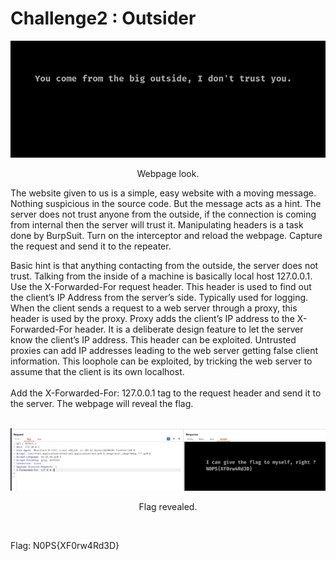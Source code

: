 <h1>Challenge2 : Outsider</h1>
<div>
  <div align="center">
    <img src="images/web7.png">
    <p style="text-align:center;">Webpage look.</p>
  </div>
  <p>The website given to us is a simple, easy website with a moving message. Nothing suspicious in the source code. But the message acts as a hint. The server does not trust anyone from the outside, if the connection is coming from internal then the server will trust it. Manipulating headers is a task done by BurpSuit. Turn on the interceptor and reload the webpage. Capture the request and send it to the repeater.</p>
  <p>Basic hint is that anything contacting from the outside, the server does not trust. Talking from the inside of a machine is basically local host 127.0.0.1. Use the X-Forwarded-For request header. This header is used to find out the client’s IP Address from the server’s side. Typically used for logging. When the client sends a request to a web server through a proxy, this header is used by the proxy. Proxy adds the client’s IP address to the X-Forwarded-For header. It is a deliberate design feature to let the server know the client’s IP address. This header can be exploited. Untrusted proxies can add IP addresses leading to the web server getting false client information. This loophole can be exploited, by tricking the web server to assume that the client is its own localhost.<br>
<br>
Add the X-Forwarded-For: 127.0.0.1 tag to the request header and send it to the server. The webpage will reveal the flag.
</p>
<br>
  <div align="center">
    <img src="images/web9.png">
    <p style="text-align:center">Flag revealed.</p>
  </div>
<br>
  <p>
    Flag: N0PS{XF0rw4Rd3D}
  </p>
</div>
